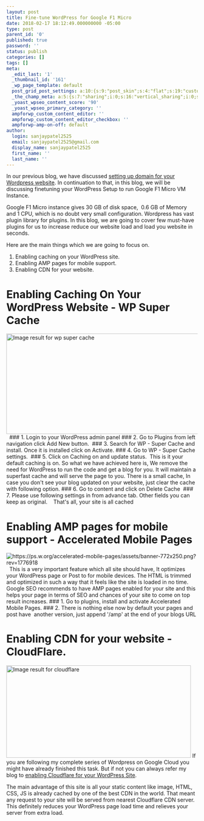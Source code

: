 ```yaml
---
layout: post
title: Fine-tune WordPress for Google F1 Micro
date: 2018-02-17 18:12:49.000000000 -05:00
type: post
parent_id: '0'
published: true
password: ''
status: publish
categories: []
tags: []
meta:
  _edit_last: '1'
  _thumbnail_id: '161'
  _wp_page_template: default
  post_grid_post_settings: a:10:{s:9:"post_skin";s:4:"flat";s:19:"custom_thumb_source";s:91:"http://abyte.stream/wp-content/plugins/post-grid/assets/frontend/css/images/placeholder.png";s:17:"font_awesome_icon";s:0:"";s:23:"font_awesome_icon_color";s:7:"#737272";s:22:"font_awesome_icon_size";s:4:"50px";s:17:"custom_youtube_id";s:0:"";s:15:"custom_vimeo_id";s:0:"";s:21:"custom_dailymotion_id";s:0:"";s:14:"custom_mp3_url";s:0:"";s:20:"custom_soundcloud_id";s:0:"";}
  _the_champ_meta: a:5:{s:7:"sharing";i:0;s:16:"vertical_sharing";i:0;s:7:"counter";i:0;s:16:"vertical_counter";i:0;s:11:"fb_comments";i:0;}
  _yoast_wpseo_content_score: '90'
  _yoast_wpseo_primary_category: ''
  ampforwp_custom_content_editor: ''
  ampforwp_custom_content_editor_checkbox: ''
  ampforwp-amp-on-off: default
author:
  login: sanjaypatel2525
  email: sanjaypatel2525@gmail.com
  display_name: sanjaypatel2525
  first_name: ''
  last_name: ''
---
```

In our previous blog, we have discussed <a href="http://abyte.stream/2018/02/17/setting-domain-name-wordpress-site-cloudflare-dns-provider/">setting up domain for your Wordpress website</a>. In continuation to that, in this blog, we will be discussing finetuning your WordPress Setup to run Google F1 Micro VM Instance.

Google F1 Micro instance gives 30 GB of disk space,  0.6 GB of Memory and 1 CPU, which is no doubt very small configuration.
Wordpress has vast plugin library for plugins. In this blog, we are going to cover few must-have plugins for us to increase reduce our website load and load you website in seconds.

Here are the main things which we are going to focus on.
1. Enabling caching on your WordPress site.
2. Enabling AMP pages for mobile support.
3. Enabling CDN for your website.

# Enabling Caching On Your WordPress Website - WP Super Cache
<img class="irc_mi" src="{{ site.baseurl }}/assets/banner-772x250.png?rev=1082414" alt="Image result for wp super cache" width="772" height="264" />
&nbsp;
### 1. Login to your WordPress admin panel
### 2. Go to Plugins from left navigation click Add New button.
<img class="alignnone size-full wp-image-144" src="{{ site.baseurl }}/assets/img_5a886976d328b.png" alt="" />
### 3. Search for WP - Super Cache and install. Once it is installed click on Activate.
### 4. Go to WP - Super Cache settings.
<img class="alignnone size-full wp-image-146" src="{{ site.baseurl }}/assets/img_5a886a11f0be8.png" alt="" />
### 5. Click on Caching on and update status.
<img class="alignnone size-full wp-image-147" src="{{ site.baseurl }}/assets/img_5a886a2daed59.png" alt="" />
This is it your default caching is on. So what we have achieved here is, We remove the need for WordPress to run the code and get a blog for you. It will maintain a superfast cache and will serve the page to you. There is a small cache, In case you don't see your blog updated on your website, just clear the cache with following option.
### 6. Go to content and click on Delete Cache
<img class="alignnone size-full wp-image-148" src="{{ site.baseurl }}/assets/img_5a886ade9cb68.png" alt="" />
### 7. Please use following settings in from advance tab. Other fields you can keep as original.
<img class="alignnone size-full wp-image-149" src="{{ site.baseurl }}/assets/img_5a886b4055693.png" alt="" />
<img class="alignnone size-full wp-image-150" src="{{ site.baseurl }}/assets/img_5a886b5abac95.png" alt="" />
<img class="alignnone size-full wp-image-151" src="{{ site.baseurl }}/assets/img_5a886b7762f71.png" alt="" />
That's all, your site is all cached

# Enabling AMP pages for mobile support - Accelerated Mobile Pages
<img class="transparent" src="{{ site.baseurl }}/assets/banner-772x250.png?rev=1776918" alt="https://ps.w.org/accelerated-mobile-pages/assets/banner-772x250.png?rev=1776918" />
&nbsp;
This is a very important feature which all site should have, It optimizes your WordPress page or Post to for mobile devices. The HTML is trimmed and optimized in such a way that it feels like the site is loaded in no time.
Google SEO recommends to have AMP pages enabled for your site and this helps your page in terms of SEO and chances of your site to come on top result increases.
### 1. Go to plugins, install and activate Accelerated Mobile Pages.
### 2. There is nothing else now by default your pages and post have  another version, just append '/amp' at the end of your blogs URL

# Enabling CDN for your website - CloudFlare.
<img class="irc_mi" src="{{ site.baseurl }}/assets/Cloudflare-HTTPS-WAF-update.jpg" alt="Image result for cloudflare" width="486" height="243" />
If you are following my complete series of Wordpress on Google Cloud you might have already finished this task. But if not you can always refer my blog to <a href="http://abyte.stream/2018/02/17/setting-domain-name-wordpress-site-cloudflare-dns-provider/">enabling Cloudflare for your WordPress Site</a>.

The main advantage of this site is all your static content like image, HTML, CSS, JS is already cached by one of the best CDN in the world. That meant any request to your site will be served from nearest Cloudflare CDN server.  This definitely reduces your WordPress page load time and relieves your server from extra load.
&nbsp;
